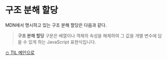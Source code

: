 # 구조 분해 할당

MDN에서 명시하고 있는 구조 분해 할당은 다음과 같다.

>**구조 분해 할당** 구문은 배열이나 객체의 속성을 해체하여 그 값을 개별 변수에 담을 수 있게 하는 JavaScript 표현식입니다.





[⛄️ TIL 메인으로](https://github.com/IgnacioSEO/TIL#today-i-learned-til)